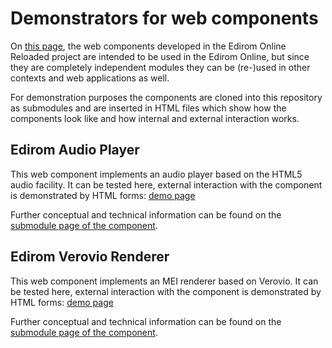 # Demonstrators for web components

On [this page](https://edirom.github.io/edirom-web-components-demonstrator/), the web components developed in the Edirom Online Reloaded project are intended to be used in the Edirom Online, but since they are completely independent modules they can be (re-)used in other contexts and web applications as well. 

For demonstration purposes the components are cloned into this repository as submodules and are inserted in HTML files which show how the components look like and how internal and external interaction works.
 
## Edirom Audio Player

This web component implements an audio player based on the HTML5 audio facility. It can be tested here, external interaction with the component is demonstrated by HTML forms: [demo page](https://edirom.github.io/edirom-web-components-demonstrator/audio-player.html)

Further conceptual and technical information can be found on the [submodule page of the component](https://edirom.github.io/edirom-web-components-demonstrator/edirom-audio-player/). 

## Edirom Verovio Renderer

This web component implements an MEI renderer based on Verovio. It can be tested here, external interaction with the component is demonstrated by HTML forms: [demo page](https://edirom.github.io/edirom-web-components-demonstrator/verovio-renderer.html)

Further conceptual and technical information can be found on the [submodule page of the component](https://edirom.github.io/edirom-web-components-demonstrator/edirom-verovio-render/). 
